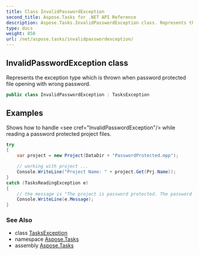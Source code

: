 ```yaml
---
title: Class InvalidPasswordException
second_title: Aspose.Tasks for .NET API Reference
description: Aspose.Tasks.InvalidPasswordException class. Represents the exception type which is thrown when password protected file opening with wrong password
type: docs
weight: 850
url: /net/aspose.tasks/invalidpasswordexception/
---
```

## InvalidPasswordException class

Represents the exception type which is thrown when password protected file opening with wrong password.

```csharp
public class InvalidPasswordException : TasksException
```

## Examples

Shows how to handle &lt;see cref="InvalidPasswordException"/&gt; while reading a password protected project files.

```csharp
try
{
    var project = new Project(DataDir + "PasswordProtected.mpp");

    // working with project ...
    Console.WriteLine("Project Name: " + project.Get(Prj.Name));
}
catch (TasksReadingException e)
{
    // the message is "The project is password protected. The password is not provided or incorrect."
    Console.WriteLine(e.Message);
}
```

### See Also

* class [TasksException](../tasksexception/)
* namespace [Aspose.Tasks](../../aspose.tasks/)
* assembly [Aspose.Tasks](../../)



